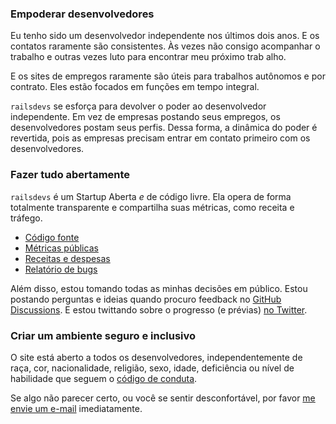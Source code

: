 ### Empoderar desenvolvedores

Eu tenho sido um desenvolvedor independente nos últimos dois anos. E os contatos raramente são consistentes. Às vezes não consigo acompanhar o trabalho e outras vezes luto para encontrar meu próximo trab alho.

E os sites de empregos raramente são úteis para trabalhos autônomos e por contrato. Eles estão focados em funções em tempo integral.

`railsdevs` se esforça para devolver o poder ao desenvolvedor independente. Em vez de empresas postando seus empregos, os desenvolvedores postam seus perfis. Dessa forma, a dinâmica do poder é revertida, pois as empresas precisam entrar em contato primeiro com os desenvolvedores.

### Fazer tudo abertamente

`railsdevs` é um Startup Aberta *e* de código livre. Ela opera de forma totalmente transparente e compartilha suas métricas, como receita e tráfego.

* [Código fonte](https://github.com/joemasilotti/railsdevs.com/)
* [Métricas públicas](https://app.usefathom.com/share/cacnfaan/railsdevs.com)
* [Receitas e despesas](/open)
* [Relatório de bugs](https://app.honeybadger.io/project/EKRGgkQdR0)

Além disso, estou tomando todas as minhas decisões em público. Estou postando perguntas e ideias quando procuro feedback no [GitHub Discussions](https://github.com/joemasilotti/railsdevs.com/discussions). E estou twittando sobre o progresso (e prévias) [no Twitter](https://twitter.com/joemasilotti).

### Criar um ambiente seguro e inclusivo

O site está aberto a todos os desenvolvedores, independentemente de raça, cor, nacionalidade, religião, sexo, idade, deficiência ou nível de habilidade que seguem o [código de conduta](/conduct).

Se algo não parecer certo, ou você se sentir desconfortável, por favor [me envie um e-mail](mailto:joe@railsdevs.com) imediatamente.
